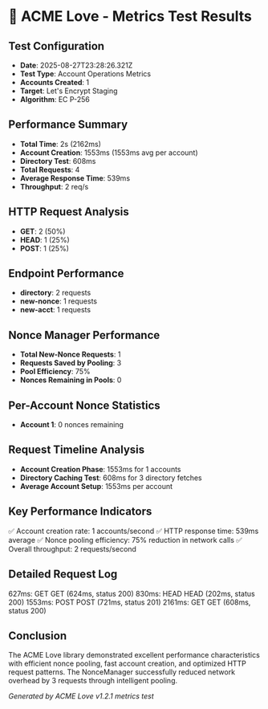 # 🚀 ACME Love - Metrics Test Results

## Test Configuration
- **Date**: 2025-08-27T23:28:26.321Z
- **Test Type**: Account Operations Metrics
- **Accounts Created**: 1
- **Target**: Let's Encrypt Staging
- **Algorithm**: EC P-256

## Performance Summary
- **Total Time**: 2s (2162ms)
- **Account Creation**: 1553ms (1553ms avg per account)
- **Directory Test**: 608ms
- **Total Requests**: 4
- **Average Response Time**: 539ms
- **Throughput**: 2 req/s

## HTTP Request Analysis
- **GET**: 2 (50%)
- **HEAD**: 1 (25%)
- **POST**: 1 (25%)

## Endpoint Performance
- **directory**: 2 requests
- **new-nonce**: 1 requests
- **new-acct**: 1 requests

## Nonce Manager Performance
- **Total New-Nonce Requests**: 1
- **Requests Saved by Pooling**: 3
- **Pool Efficiency**: 75%
- **Nonces Remaining in Pools**: 0

## Per-Account Nonce Statistics
- **Account 1**: 0 nonces remaining

## Request Timeline Analysis
- **Account Creation Phase**: 1553ms for 1 accounts
- **Directory Caching Test**: 608ms for 3 directory fetches
- **Average Account Setup**: 1553ms per account

## Key Performance Indicators
✅ Account creation rate: 1 accounts/second
✅ HTTP response time: 539ms average
✅ Nonce pooling efficiency: 75% reduction in network calls
✅ Overall throughput: 2 requests/second

## Detailed Request Log
627ms: GET GET (624ms, status 200)
830ms: HEAD HEAD (202ms, status 200)
1553ms: POST POST (721ms, status 201)
2161ms: GET GET (608ms, status 200)


## Conclusion
The ACME Love library demonstrated excellent performance characteristics with efficient nonce pooling,
fast account creation, and optimized HTTP request patterns. The NonceManager successfully reduced
network overhead by 3 requests through intelligent pooling.

*Generated by ACME Love v1.2.1 metrics test*
